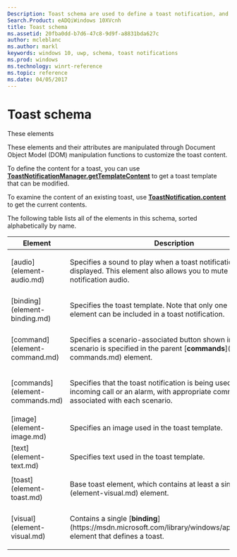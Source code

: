 ```yaml
---
Description: Toast schema are used to define a toast notification, and specify the template, images, audio, and text that compose the toast content, branding specifics, and language information.
Search.Product: eADQiWindows 10XVcnh
title: Toast schema
ms.assetid: 20fba0dd-b7d6-47c8-9d9f-a8831bda627c
author: mcleblanc
ms.author: markl
keywords: windows 10, uwp, schema, toast notifications
ms.prod: windows
ms.technology: winrt-reference
ms.topic: reference
ms.date: 04/05/2017
---
```


# Toast schema


These elements 

These elements and their attributes are manipulated through Document Object Model (DOM) manipulation functions to customize the toast content.

To define the content for a toast, you can use [**ToastNotificationManager.getTemplateContent**](https://msdn.microsoft.com/library/windows/apps/br208646) to get a toast template that can be modified.

To examine the content of an existing toast, use [**ToastNotification.content**](https://msdn.microsoft.com/library/windows/apps/br208648) to get the current contents.

The following table lists all of the elements in this schema, sorted alphabetically by name.

<table>
<colgroup>
<col width="50%" />
<col width="50%" />
</colgroup>
<thead>
<tr class="header">
<th>Element</th>
<th>Description</th>
</tr>
</thead>
<tbody>
<tr class="odd">
<td>[audio](element-audio.md)</td>
<td><p>Specifies a sound to play when a toast notification is displayed. This element also allows you to mute any toast notification audio.</p></td>
</tr>
<tr class="even">
<td>[binding](element-binding.md)</td>
<td><p>Specifies the toast template. Note that only one binding element can be included in a toast notification.</p></td>
</tr>
<tr class="odd">
<td>[command](element-command.md)</td>
<td><p>Specifies a scenario-associated button shown in a toast. The scenario is specified in the parent [<strong>commands</strong>](element-commands.md) element.</p></td>
</tr>
<tr class="even">
<td>[commands](element-commands.md)</td>
<td><p>Specifies that the toast notification is being used to indicate an incoming call or an alarm, with appropriate commands associated with each scenario.</p></td>
</tr>
<tr class="odd">
<td>[image](element-image.md)</td>
<td><p>Specifies an image used in the toast template.</p></td>
</tr>
<tr class="even">
<td>[text](element-text.md)</td>
<td><p>Specifies text used in the toast template.</p></td>
</tr>
<tr class="odd">
<td>[toast](element-toast.md)</td>
<td><p>Base toast element, which contains at least a single [<strong>visual</strong>](element-visual.md) element.</p></td>
</tr>
<tr class="even">
<td>[visual](element-visual.md)</td>
<td><p>Contains a single [<strong>binding</strong>](https://msdn.microsoft.com/library/windows/apps/br212854) element that defines a toast.</p></td>
</tr>
</tbody>
</table>

 

 

 



